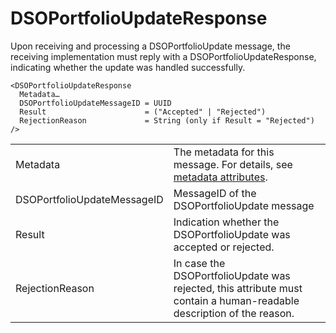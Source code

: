 # DSOPortfolioUpdateResponse

Upon receiving and processing a DSOPortfolioUpdate message, the receiving implementation must reply with a DSOPortfolioUpdateResponse, indicating whether the update was handled successfully.

```
<DSOPortfolioUpdateResponse
  Metadata…
  DSOPortfolioUpdateMessageID = UUID
  Result                      = ("Accepted" | "Rejected")
  RejectionReason             = String (only if Result = "Rejected")
/>
```

|                             |                                                                                                                      |
|-----------------------------|----------------------------------------------------------------------------------------------------------------------|
| Metadata                    | The metadata for this message. For details, see [metadata attributes](metadata-attributes.md).                       |
| DSOPortfolioUpdateMessageID | MessageID of the DSOPortfolioUpdate message                                                                          |
| Result                      | Indication whether the DSOPortfolioUpdate was accepted or rejected.                                                  |
| RejectionReason             | In case the DSOPortfolioUpdate was rejected, this attribute must contain a human-readable description of the reason. |
